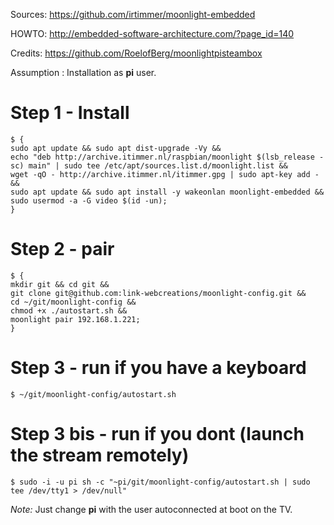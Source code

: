 Sources: https://github.com/irtimmer/moonlight-embedded

HOWTO:   http://embedded-software-architecture.com/?page_id=140

Credits: https://github.com/RoelofBerg/moonlightpisteambox

Assumption : Installation as **pi** user.

# Step 1 - Install
```shell
$ {
sudo apt update && sudo apt dist-upgrade -Vy &&
echo "deb http://archive.itimmer.nl/raspbian/moonlight $(lsb_release -sc) main" | sudo tee /etc/apt/sources.list.d/moonlight.list &&
wget -qO - http://archive.itimmer.nl/itimmer.gpg | sudo apt-key add - &&
sudo apt update && sudo apt install -y wakeonlan moonlight-embedded &&
sudo usermod -a -G video $(id -un);
}
```

# Step 2 - pair
```shell
$ {
mkdir git && cd git &&
git clone git@github.com:link-webcreations/moonlight-config.git &&
cd ~/git/moonlight-config &&
chmod +x ./autostart.sh &&
moonlight pair 192.168.1.221;
}
```

# Step 3 - run if you have a keyboard
```shell
$ ~/git/moonlight-config/autostart.sh
```

# Step 3 bis - run if you dont (launch the stream remotely)
```shell
$ sudo -i -u pi sh -c "~pi/git/moonlight-config/autostart.sh | sudo tee /dev/tty1 > /dev/null"
```
_Note:_ Just change **pi** with the user autoconnected at boot on the TV.
